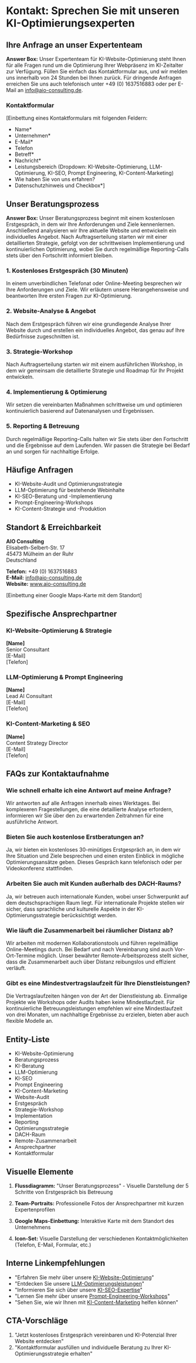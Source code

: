 # Kontakt: Sprechen Sie mit unseren KI-Optimierungsexperten

## Ihre Anfrage an unser Expertenteam

**Answer Box:** Unser Expertenteam für KI-Website-Optimierung steht Ihnen für alle Fragen rund um die Optimierung Ihrer Webpräsenz im KI-Zeitalter zur Verfügung. Füllen Sie einfach das Kontaktformular aus, und wir melden uns innerhalb von 24 Stunden bei Ihnen zurück. Für dringende Anfragen erreichen Sie uns auch telefonisch unter +49 (0) 1637516883 oder per E-Mail an info@aio-consulting.de.

### Kontaktformular

[Einbettung eines Kontaktformulars mit folgenden Feldern:
- Name*
- Unternehmen*
- E-Mail*
- Telefon
- Betreff*
- Nachricht*
- Leistungsbereich (Dropdown: KI-Website-Optimierung, LLM-Optimierung, KI-SEO, Prompt Engineering, KI-Content-Marketing)
- Wie haben Sie von uns erfahren?
- Datenschutzhinweis und Checkbox*]

## Unser Beratungsprozess

**Answer Box:** Unser Beratungsprozess beginnt mit einem kostenlosen Erstgespräch, in dem wir Ihre Anforderungen und Ziele kennenlernen. Anschließend analysieren wir Ihre aktuelle Website und entwickeln ein individuelles Angebot. Nach Auftragserteilung starten wir mit einer detaillierten Strategie, gefolgt von der schrittweisen Implementierung und kontinuierlichen Optimierung, wobei Sie durch regelmäßige Reporting-Calls stets über den Fortschritt informiert bleiben.

### 1. Kostenloses Erstgespräch (30 Minuten)

In einem unverbindlichen Telefonat oder Online-Meeting besprechen wir Ihre Anforderungen und Ziele. Wir erläutern unsere Herangehensweise und beantworten Ihre ersten Fragen zur KI-Optimierung.

### 2. Website-Analyse & Angebot

Nach dem Erstgespräch führen wir eine grundlegende Analyse Ihrer Website durch und erstellen ein individuelles Angebot, das genau auf Ihre Bedürfnisse zugeschnitten ist.

### 3. Strategie-Workshop

Nach Auftragserteilung starten wir mit einem ausführlichen Workshop, in dem wir gemeinsam die detaillierte Strategie und Roadmap für Ihr Projekt entwickeln.

### 4. Implementierung & Optimierung

Wir setzen die vereinbarten Maßnahmen schrittweise um und optimieren kontinuierlich basierend auf Datenanalysen und Ergebnissen.

### 5. Reporting & Betreuung

Durch regelmäßige Reporting-Calls halten wir Sie stets über den Fortschritt und die Ergebnisse auf dem Laufenden. Wir passen die Strategie bei Bedarf an und sorgen für nachhaltige Erfolge.

## Häufige Anfragen

- KI-Website-Audit und Optimierungsstrategie
- LLM-Optimierung für bestehende Webinhalte
- KI-SEO-Beratung und -Implementierung
- Prompt-Engineering-Workshops
- KI-Content-Strategie und -Produktion

## Standort & Erreichbarkeit

**AIO Consulting**  
Elisabeth-Selbert-Str. 17  
45473 Mülheim an der Ruhr  
Deutschland

**Telefon:** +49 (0) 1637516883  
**E-Mail:** info@aio-consulting.de  
**Website:** www.aio-consulting.de

[Einbettung einer Google Maps-Karte mit dem Standort]

## Spezifische Ansprechpartner

### KI-Website-Optimierung & Strategie
**[Name]**  
Senior Consultant  
[E-Mail]  
[Telefon]

### LLM-Optimierung & Prompt Engineering
**[Name]**  
Lead AI Consultant  
[E-Mail]  
[Telefon]

### KI-Content-Marketing & SEO
**[Name]**  
Content Strategy Director  
[E-Mail]  
[Telefon]

## FAQs zur Kontaktaufnahme

### Wie schnell erhalte ich eine Antwort auf meine Anfrage?
Wir antworten auf alle Anfragen innerhalb eines Werktages. Bei komplexeren Fragestellungen, die eine detaillierte Analyse erfordern, informieren wir Sie über den zu erwartenden Zeitrahmen für eine ausführliche Antwort.

### Bieten Sie auch kostenlose Erstberatungen an?
Ja, wir bieten ein kostenloses 30-minütiges Erstgespräch an, in dem wir Ihre Situation und Ziele besprechen und einen ersten Einblick in mögliche Optimierungsansätze geben. Dieses Gespräch kann telefonisch oder per Videokonferenz stattfinden.

### Arbeiten Sie auch mit Kunden außerhalb des DACH-Raums?
Ja, wir betreuen auch internationale Kunden, wobei unser Schwerpunkt auf dem deutschsprachigen Raum liegt. Für internationale Projekte stellen wir sicher, dass sprachliche und kulturelle Aspekte in der KI-Optimierungsstrategie berücksichtigt werden.

### Wie läuft die Zusammenarbeit bei räumlicher Distanz ab?
Wir arbeiten mit modernen Kollaborationstools und führen regelmäßige Online-Meetings durch. Bei Bedarf und nach Vereinbarung sind auch Vor-Ort-Termine möglich. Unser bewährter Remote-Arbeitsprozess stellt sicher, dass die Zusammenarbeit auch über Distanz reibungslos und effizient verläuft.

### Gibt es eine Mindestvertragslaufzeit für Ihre Dienstleistungen?
Die Vertragslaufzeiten hängen von der Art der Dienstleistung ab. Einmalige Projekte wie Workshops oder Audits haben keine Mindestlaufzeit. Für kontinuierliche Betreuungsleistungen empfehlen wir eine Mindestlaufzeit von drei Monaten, um nachhaltige Ergebnisse zu erzielen, bieten aber auch flexible Modelle an.

## Entity-Liste

- KI-Website-Optimierung
- Beratungsprozess
- KI-Beratung
- LLM-Optimierung
- KI-SEO
- Prompt Engineering
- KI-Content-Marketing
- Website-Audit
- Erstgespräch
- Strategie-Workshop
- Implementation
- Reporting
- Optimierungsstrategie
- DACH-Raum
- Remote-Zusammenarbeit
- Ansprechpartner
- Kontaktformular

## Visuelle Elemente

1. **Flussdiagramm:** "Unser Beratungsprozess" - Visuelle Darstellung der 5 Schritte von Erstgespräch bis Betreuung

2. **Team-Portraits:** Professionelle Fotos der Ansprechpartner mit kurzen Expertenprofilen

3. **Google Maps-Einbettung:** Interaktive Karte mit dem Standort des Unternehmens

4. **Icon-Set:** Visuelle Darstellung der verschiedenen Kontaktmöglichkeiten (Telefon, E-Mail, Formular, etc.)

## Interne Linkempfehlungen

- "Erfahren Sie mehr über unsere [KI-Website-Optimierung](/leistungen/ki-website-optimierung)"
- "Entdecken Sie unsere [LLM-Optimierungsleistungen](/leistungen/llm-optimierung)"
- "Informieren Sie sich über unsere [KI-SEO-Expertise](/leistungen/ki-seo)"
- "Lernen Sie mehr über unsere [Prompt-Engineering-Workshops](/leistungen/prompt-engineering)"
- "Sehen Sie, wie wir Ihnen mit [KI-Content-Marketing](/leistungen/ki-content-marketing) helfen können"

## CTA-Vorschläge

1. "Jetzt kostenloses Erstgespräch vereinbaren und KI-Potenzial Ihrer Website entdecken"
2. "Kontaktformular ausfüllen und individuelle Beratung zu Ihrer KI-Optimierungsstrategie erhalten"